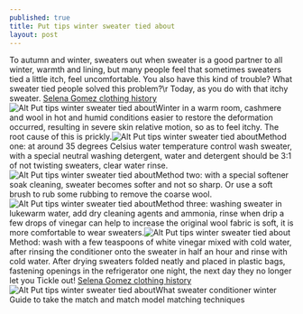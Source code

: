 ```yaml
---
published: true
title: Put tips winter sweater tied about
layout: post
---
```

To autumn and winter, sweaters out when sweater is a good partner to all winter, warmth and lining, but many people feel that sometimes sweaters tied a little itch, feel uncomfortable. You also have this kind of trouble? What sweater tied people solved this problem?\r Today, as you do with that itchy sweater. [Selena Gomez clothing history](http://www.mkfans.com/2015/09/22/selena-gomez-clothing-history/)![Alt Put tips winter sweater tied about](https://c1.staticflickr.com/1/781/23497657405_1b865e4713_z.jpg)Winter in a warm room, cashmere and wool in hot and humid conditions easier to restore the deformation occurred, resulting in severe skin relative motion, so as to feel itchy. The root cause of this is prickly.![Alt Put tips winter sweater tied about](https://c2.staticflickr.com/6/5662/23129681749_8c37cb0a10_b.jpg)Method one: at around 35 degrees Celsius water temperature control wash sweater, with a special neutral washing detergent, water and detergent should be 3:1 of not twisting sweaters, clear water rinse.![Alt Put tips winter sweater tied about](https://c2.staticflickr.com/6/5798/23129688069_a6250fa4e2_b.jpg)Method two: with a special softener soak cleaning, sweater becomes softer and not so sharp. Or use a soft brush to rub some rubbing to remove the coarse wool.![Alt Put tips winter sweater tied about](https://c1.staticflickr.com/1/608/23201908240_1c5bcca914_b.jpg)Method three: washing sweater in lukewarm water, add dry cleaning agents and ammonia, rinse when drip a few drops of vinegar can help to increase the original wool fabric is soft, it is more comfortable to wear sweaters.![Alt Put tips winter sweater tied about](https://c2.staticflickr.com/6/5637/23415196191_00782e69b1_b.jpg)Method: wash with a few teaspoons of white vinegar mixed with cold water, after rinsing the conditioner onto the sweater in half an hour and rinse with cold water. After drying sweaters folded neatly and placed in plastic bags, fastening openings in the refrigerator one night, the next day they no longer let you Tickle out! [Selena Gomez clothing history](http://www.mkfans.com/2015/09/22/selena-gomez-clothing-history/)![Alt Put tips winter sweater tied about](https://c2.staticflickr.com/6/5827/23415202871_2b140d3c1c_z.jpg)What sweater conditioner winter Guide to take the match and match model matching techniques